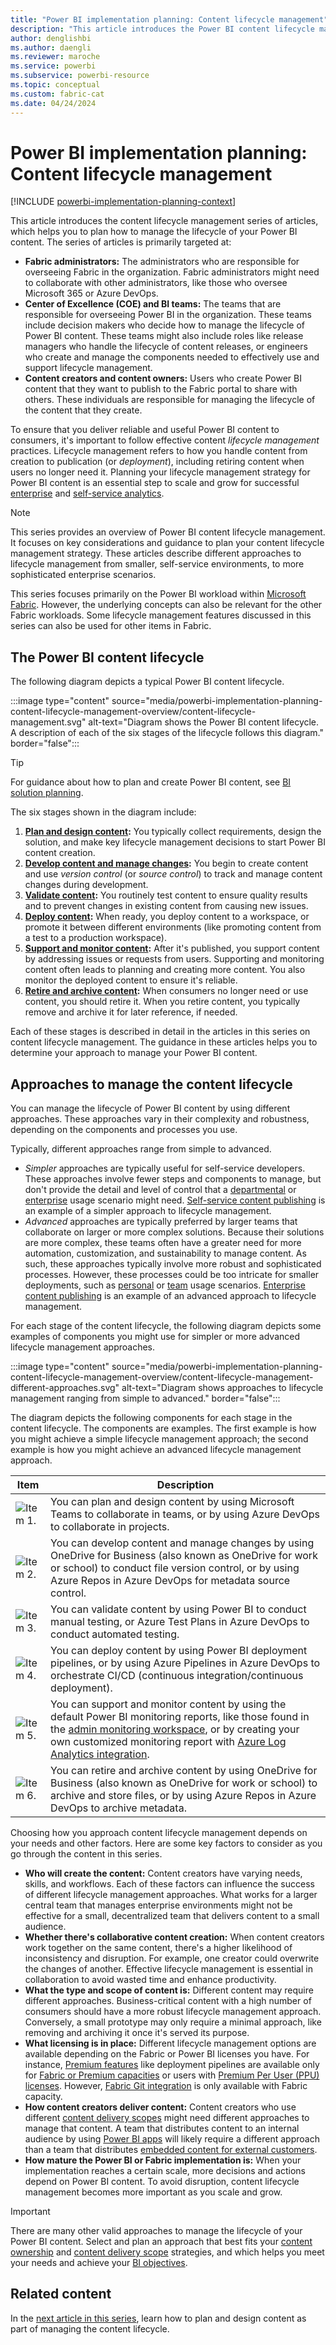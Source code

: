 ```yaml
---
title: "Power BI implementation planning: Content lifecycle management"
description: "This article introduces the Power BI content lifecycle management planning articles."
author: denglishbi
ms.author: daengli
ms.reviewer: maroche
ms.service: powerbi
ms.subservice: powerbi-resource
ms.topic: conceptual
ms.custom: fabric-cat
ms.date: 04/24/2024
---
```


# Power BI implementation planning: Content lifecycle management

[!INCLUDE [powerbi-implementation-planning-context](includes/powerbi-implementation-planning-context.md)]

This article introduces the content lifecycle management series of articles, which helps you to plan how to manage the lifecycle of your Power BI content. The series of articles is primarily targeted at:

- **Fabric administrators:** The administrators who are responsible for overseeing Fabric in the organization. Fabric administrators might need to collaborate with other administrators, like those who oversee Microsoft 365 or Azure DevOps.
- **Center of Excellence (COE) and BI teams:** The teams that are responsible for overseeing Power BI in the organization. These teams include decision makers who decide how to manage the lifecycle of Power BI content. These teams might also include roles like release managers who handle the lifecycle of content releases, or engineers who create and manage the components needed to effectively use and support lifecycle management.
- **Content creators and content owners:** Users who create Power BI content that they want to publish to the Fabric portal to share with others. These individuals are responsible for managing the lifecycle of the content that they create.

To ensure that you deliver reliable and useful Power BI content to consumers, it's important to follow effective content _lifecycle management_ practices. Lifecycle management refers to how you handle content from creation to publication (or _deployment_), including retiring content when users no longer need it. Planning your lifecycle management strategy for Power BI content is an essential step to scale and grow for successful [enterprise](powerbi-implementation-planning-usage-scenario-enterprise-content-publishing.md) and [self-service analytics](powerbi-implementation-planning-usage-scenario-self-service-content-publishing.md).

> [!NOTE]
> This series provides an overview of Power BI content lifecycle management. It focuses on key considerations and guidance to plan your content lifecycle management strategy. These articles describe different approaches to lifecycle management from smaller, self-service environments, to more sophisticated enterprise scenarios.
>
> This series focuses primarily on the Power BI workload within [Microsoft Fabric](/fabric/get-started/microsoft-fabric-overview). However, the underlying concepts can also be relevant for the other Fabric workloads. Some lifecycle management features discussed in this series can also be used for other items in Fabric.

## The Power BI content lifecycle

The following diagram depicts a typical Power BI content lifecycle.

:::image type="content" source="media/powerbi-implementation-planning-content-lifecycle-management-overview/content-lifecycle-management.svg" alt-text="Diagram shows the Power BI content lifecycle. A description of each of the six stages of the lifecycle follows this diagram." border="false":::

> [!TIP]
> For guidance about how to plan and create Power BI content, see [BI solution planning](powerbi-implementation-planning-bi-strategy-bi-solution-planning.md).

The six stages shown in the diagram include:

1. **[Plan and design content](powerbi-implementation-planning-content-lifecycle-management-plan-design.md):** You typically collect requirements, design the solution, and make key lifecycle management decisions to start Power BI content creation.
2. **[Develop content and manage changes](powerbi-implementation-planning-content-lifecycle-management-develop-manage.md):** You begin to create content and use _version control_ (or _source control_) to track and manage content changes during development.
3. **[Validate content](powerbi-implementation-planning-content-lifecycle-management-validate.md):** You routinely test content to ensure quality results and to prevent changes in existing content from causing new issues.
4. **[Deploy content](powerbi-implementation-planning-content-lifecycle-management-deploy.md):** When ready, you deploy content to a workspace, or promote it between different environments (like promoting content from a test to a production workspace).
5. **[Support and monitor content](powerbi-implementation-planning-content-lifecycle-management-support-monitor.md):** After it's published, you support content by addressing issues or requests from users. Supporting and monitoring content often leads to planning and creating more content. You also monitor the deployed content to ensure it's reliable.
6. **[Retire and archive content](powerbi-implementation-planning-content-lifecycle-management-retire-archive.md):** When consumers no longer need or use content, you should retire it. When you retire content, you typically remove and archive it for later reference, if needed.

Each of these stages is described in detail in the articles in this series on content lifecycle management. The guidance in these articles helps you to determine your approach to manage your Power BI content.

## Approaches to manage the content lifecycle

You can manage the lifecycle of Power BI content by using different approaches. These approaches vary in their complexity and robustness, depending on the components and processes you use.

Typically, different approaches range from simple to advanced.

- _Simpler_ approaches are typically useful for self-service developers. These approaches involve fewer steps and components to manage, but don't provide the detail and level of control that a [departmental](powerbi-implementation-planning-usage-scenario-departmental-bi.md) or [enterprise](powerbi-implementation-planning-usage-scenario-enterprise-bi.md) usage scenario might need. [Self-service content publishing](powerbi-implementation-planning-usage-scenario-self-service-content-publishing.md) is an example of a simpler approach to lifecycle management.
- _Advanced_ approaches are typically preferred by larger teams that collaborate on larger or more complex solutions. Because their solutions are more complex, these teams often have a greater need for more automation, customization, and sustainability to manage content. As such, these approaches typically involve more robust and sophisticated processes. However, these processes could be too intricate for smaller deployments, such as [personal](powerbi-implementation-planning-usage-scenario-personal-bi.md) or [team](powerbi-implementation-planning-usage-scenario-team-bi.md) usage scenarios. [Enterprise content publishing](powerbi-implementation-planning-usage-scenario-enterprise-content-publishing.md) is an example of an advanced approach to lifecycle management.

For each stage of the content lifecycle, the following diagram depicts some examples of components you might use for simpler or more advanced lifecycle management approaches.

:::image type="content" source="media/powerbi-implementation-planning-content-lifecycle-management-overview/content-lifecycle-management-different-approaches.svg" alt-text="Diagram shows approaches to lifecycle management ranging from simple to advanced." border="false":::

The diagram depicts the following components for each stage in the content lifecycle. The components are examples. The first example is how you might achieve a simple lifecycle management approach; the second example is how you might achieve an advanced lifecycle management approach.

| **Item** | **Description** |
| --- | --- |
| ![Item 1.](../media/legend-number/legend-number-01-fabric.svg) | You can plan and design content by using Microsoft Teams to collaborate in teams, or by using Azure DevOps to collaborate in projects. |
| ![Item 2.](../media/legend-number/legend-number-02-fabric.svg) | You can develop content and manage changes by using OneDrive for Business (also known as OneDrive for work or school) to conduct file version control, or by using Azure Repos in Azure DevOps for metadata source control. |
| ![Item 3.](../media/legend-number/legend-number-03-fabric.svg) | You can validate content by using Power BI to conduct manual testing, or Azure Test Plans in Azure DevOps to conduct automated testing. |
| ![Item 4.](../media/legend-number/legend-number-04-fabric.svg) | You can deploy content by using Power BI deployment pipelines, or by using Azure Pipelines in Azure DevOps to orchestrate CI/CD (continuous integration/continuous deployment). |
| ![Item 5.](../media/legend-number/legend-number-05-fabric.svg) | You can support and monitor content by using the default Power BI monitoring reports, like those found in the [admin monitoring workspace](/fabric/admin/monitoring-workspace), or by creating your own customized monitoring report with [Azure Log Analytics integration](../transform-model/log-analytics/desktop-log-analytics-overview.md). |
| ![Item 6.](../media/legend-number/legend-number-06-fabric.svg) | You can retire and archive content by using OneDrive for Business (also known as OneDrive for work or school) to archive and store files, or by using Azure Repos in Azure DevOps to archive metadata. |

Choosing how you approach content lifecycle management depends on your needs and other factors. Here are some key factors to consider as you go through the content in this series.

- **Who will create the content:** Content creators have varying needs, skills, and workflows. Each of these factors can influence the success of different lifecycle management approaches. What works for a larger central team that manages enterprise environments might not be effective for a small, decentralized team that delivers content to a small audience.
- **Whether there's collaborative content creation:** When content creators work together on the same content, there's a higher likelihood of inconsistency and disruption. For example, one creator could overwrite the changes of another. Effective lifecycle management is essential in collaboration to avoid wasted time and enhance productivity.
- **What the type and scope of content is:** Different content may require different approaches. Business-critical content with a high number of consumers should have a more robust lifecycle management approach. Conversely, a small prototype may only require a minimal approach, like removing and archiving it once it's served its purpose.
- **What licensing is in place:** Different lifecycle management options are available depending on the Fabric or Power BI licenses you have. For instance, [Premium features](../enterprise/service-premium-features.md) like deployment pipelines are available only for [Fabric or Premium capacities](/fabric/enterprise/licenses) or users with [Premium Per User (PPU) licenses](../enterprise/service-premium-per-user-faq.yml). However, [Fabric Git integration](/fabric/cicd/git-integration/intro-to-git-integration) is only available with Fabric capacity.
- **How content creators deliver content:** Content creators who use different [content delivery scopes](fabric-adoption-roadmap-content-delivery-scope.md) might need different approaches to manage that content. A team that distributes content to an internal audience by using [Power BI apps](../consumer/end-user-apps.md) will likely require a different approach than a team that distributes [embedded content for external customers](powerbi-implementation-planning-usage-scenario-embed-for-your-customers.md).
- **How mature the Power BI or Fabric implementation is:** When your implementation reaches a certain scale, more decisions and actions depend on Power BI content. To avoid disruption, content lifecycle management becomes more important as you scale and grow.

> [!IMPORTANT]
> There are many other valid approaches to manage the lifecycle of your Power BI content. Select and plan an approach that best fits your [content ownership](powerbi-adoption-roadmap-content-ownership-and-management.md) and [content delivery scope](powerbi-adoption-roadmap-content-delivery-scope.md) strategies, and which helps you meet your needs and achieve your [BI objectives](powerbi-implementation-planning-bi-strategy-bi-tactical-planning.md).

## Related content

In the [next article in this series](powerbi-implementation-planning-content-lifecycle-management-plan-design.md), learn how to plan and design content as part of managing the content lifecycle.
